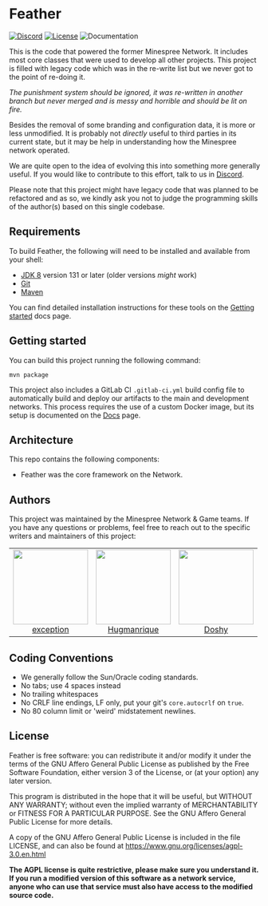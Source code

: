 # Feather

[![Discord](https://img.shields.io/discord/352874955957862402.svg)](https://discord.gg/KUFmKXN)
[![License](https://img.shields.io/github/license/Minespree/Feather.svg)](LICENSE)
![Documentation](https://img.shields.io/badge/docs-missing-red.svg)

This is the code that powered the former Minespree Network. It includes most core classes that were used to develop all other projects. This project is filled with legacy code which was in the re-write list but we never got to the point of re-doing it.

_The punishment system should be ignored, it was re-written in another branch but never merged and is messy and horrible and should be lit on fire._

Besides the removal of some branding and configuration data, it is more or less unmodified. It is probably not _directly_ useful to third parties in its current state, but it may be help in understanding how the Minespree network operated.

We are quite open to the idea of evolving this into something more generally useful. If you would like to contribute to this effort, talk to us in [Discord](https://discord.gg/KUFmKXN).

Please note that this project might have legacy code that was planned to be refactored and as so, we kindly ask you not to judge the programming skills of the author(s) based on this single codebase.

## Requirements

To build Feather, the following will need to be installed and available from your shell:

* [JDK 8](http://www.oracle.com/technetwork/java/javase/downloads/jdk8-downloads-2133151.html) version 131 or later (older versions _might_ work)
* [Git](https://git-scm.com/)
* [Maven](https://maven.apache.org/)

You can find detailed installation instructions for these tools on the [Getting started](https://github.com/Minespree/Docs/blob/master/setup/DEPENDENCIES.md) docs page.

## Getting started

You can build this project running the following command:

```
mvn package
```

This project also includes a GitLab CI `.gitlab-ci.yml` build config file to automatically build and deploy our artifacts to the main and development networks. This process requires the use of a custom Docker image, but its setup is documented on the [Docs](https://github.com/Minespree/Docs/blob/master/deploy/PLAYPEN_DEPLOYER.md) page.

## Architecture

This repo contains the following components:

* Feather was the core framework on the Network.

## Authors

This project was maintained by the Minespree Network & Game teams. If you have any questions or problems, feel free to reach out to the specific writers and maintainers of this project:

<table>
  <tbody>
    <tr>
      <td align="center">
        <a href="https://github.com/exception">
          <img width="150" height="150" src="https://github.com/exception.png?v=3&s=150">
          </br>
          exception
        </a>
      </td>
      <td align="center">
        <a href="https://github.com/hugmanrique">
          <img width="150" height="150" src="https://github.com/hugmanrique.png?v=3&s=150">
          </br>
          Hugmanrique
        </a>
      </td>
      <td align="center">
        <a href="https://github.com/Doshy36">
          <img width="150" height="150" src="https://github.com/Doshy36.png?v=3&s=150">
          </br>
          Doshy
        </a>
      </td>
    </tr>
  <tbody>
</table>

## Coding Conventions

* We generally follow the Sun/Oracle coding standards.
* No tabs; use 4 spaces instead
* No trailing whitespaces
* No CRLF line endings, LF only, put your git's `core.autocrlf` on `true`.
* No 80 column limit or 'weird' midstatement newlines.

## License

Feather is free software: you can redistribute it and/or modify it under the terms of the GNU Affero General Public License as published by the Free Software Foundation, either version 3 of the License, or (at your option) any later version.
                                
This program is distributed in the hope that it will be useful, but WITHOUT ANY WARRANTY; without even the implied warranty of MERCHANTABILITY or FITNESS FOR A PARTICULAR PURPOSE. See the GNU Affero General Public License for more details.

A copy of the GNU Affero General Public License is included in the file LICENSE, and can also be found at https://www.gnu.org/licenses/agpl-3.0.en.html

**The AGPL license is quite restrictive, please make sure you understand it. If you run a modified version of this software as a network service, anyone who can use that service must also have access to the modified source code.**